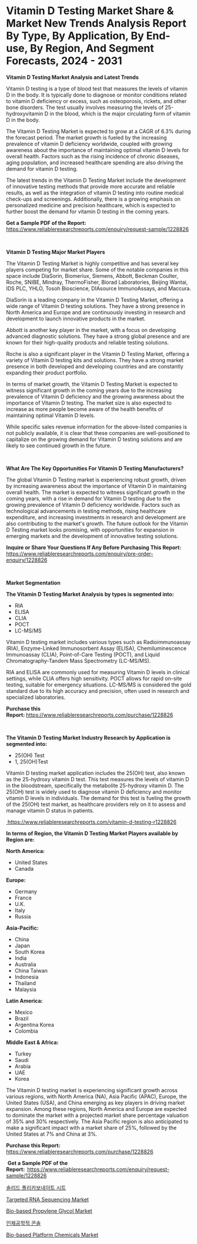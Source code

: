 <p><h1>Vitamin D Testing Market Share & Market New Trends Analysis Report By Type, By Application, By End-use, By Region, And Segment Forecasts, 2024 - 2031</h1></p><p><strong>Vitamin D Testing Market Analysis and Latest Trends</strong></p>
<p><p>Vitamin D testing is a type of blood test that measures the levels of vitamin D in the body. It is typically done to diagnose or monitor conditions related to vitamin D deficiency or excess, such as osteoporosis, rickets, and other bone disorders. The test usually involves measuring the levels of 25-hydroxyvitamin D in the blood, which is the major circulating form of vitamin D in the body.</p><p>The Vitamin D Testing Market is expected to grow at a CAGR of 6.3% during the forecast period. The market growth is fueled by the increasing prevalence of vitamin D deficiency worldwide, coupled with growing awareness about the importance of maintaining optimal vitamin D levels for overall health. Factors such as the rising incidence of chronic diseases, aging population, and increased healthcare spending are also driving the demand for vitamin D testing.</p><p>The latest trends in the Vitamin D Testing Market include the development of innovative testing methods that provide more accurate and reliable results, as well as the integration of vitamin D testing into routine medical check-ups and screenings. Additionally, there is a growing emphasis on personalized medicine and precision healthcare, which is expected to further boost the demand for vitamin D testing in the coming years.</p></p>
<p><strong>Get a Sample PDF of the Report:&nbsp;</strong> <a href="https://www.reliableresearchreports.com/enquiry/request-sample/1228826">https://www.reliableresearchreports.com/enquiry/request-sample/1228826</a></p>
<p>&nbsp;</p>
<p><strong>Vitamin D Testing Major Market Players</strong></p>
<p><p>The Vitamin D Testing Market is highly competitive and has several key players competing for market share. Some of the notable companies in this space include DiaSorin, Biomeriux, Siemens, Abbott, Beckman Coulter, Roche, SNIBE, Mindray, ThermoFisher, Biorad Laboratories, Beijing Wantai, IDS PLC, YHLO, Tosoh Bioscience, DIAsource ImmunoAssays, and Maccura.</p><p>DiaSorin is a leading company in the Vitamin D Testing Market, offering a wide range of Vitamin D testing solutions. They have a strong presence in North America and Europe and are continuously investing in research and development to launch innovative products in the market.</p><p>Abbott is another key player in the market, with a focus on developing advanced diagnostic solutions. They have a strong global presence and are known for their high-quality products and reliable testing solutions.</p><p>Roche is also a significant player in the Vitamin D Testing Market, offering a variety of Vitamin D testing kits and solutions. They have a strong market presence in both developed and developing countries and are constantly expanding their product portfolio.</p><p>In terms of market growth, the Vitamin D Testing Market is expected to witness significant growth in the coming years due to the increasing prevalence of Vitamin D deficiency and the growing awareness about the importance of Vitamin D testing. The market size is also expected to increase as more people become aware of the health benefits of maintaining optimal Vitamin D levels.</p><p>While specific sales revenue information for the above-listed companies is not publicly available, it is clear that these companies are well-positioned to capitalize on the growing demand for Vitamin D testing solutions and are likely to see continued growth in the future.</p></p>
<p>&nbsp;</p>
<p><strong>What Are The Key Opportunities For Vitamin D Testing Manufacturers?</strong></p>
<p><p>The global Vitamin D Testing market is experiencing robust growth, driven by increasing awareness about the importance of Vitamin D in maintaining overall health. The market is expected to witness significant growth in the coming years, with a rise in demand for Vitamin D testing due to the growing prevalence of Vitamin D deficiency worldwide. Factors such as technological advancements in testing methods, rising healthcare expenditure, and increasing investments in research and development are also contributing to the market's growth. The future outlook for the Vitamin D Testing market looks promising, with opportunities for expansion in emerging markets and the development of innovative testing solutions.</p></p>
<p><strong>Inquire or Share Your Questions If Any Before Purchasing This Report:</strong> <a href="https://www.reliableresearchreports.com/enquiry/pre-order-enquiry/1228826">https://www.reliableresearchreports.com/enquiry/pre-order-enquiry/1228826</a></p>
<p>&nbsp;</p>
<p><strong>Market Segmentation</strong></p>
<p><strong>The Vitamin D Testing Market Analysis by types is segmented into:</strong></p>
<p><ul><li>RIA</li><li>ELISA</li><li>CLIA</li><li>POCT</li><li>LC-MS/MS</li></ul></p>
<p><p>Vitamin D testing market includes various types such as Radioimmunoassay (RIA), Enzyme-Linked Immunosorbent Assay (ELISA), Chemiluminescence Immunoassay (CLIA), Point-of-Care Testing (POCT), and Liquid Chromatography-Tandem Mass Spectrometry (LC-MS/MS). </p><p>RIA and ELISA are commonly used for measuring Vitamin D levels in clinical settings, while CLIA offers high sensitivity. POCT allows for rapid on-site testing, suitable for emergency situations. LC-MS/MS is considered the gold standard due to its high accuracy and precision, often used in research and specialized laboratories.</p></p>
<p><strong>Purchase this Report:&nbsp;</strong><a href="https://www.reliableresearchreports.com/purchase/1228826">https://www.reliableresearchreports.com/purchase/1228826</a></p>
<p>&nbsp;</p>
<p><strong>The Vitamin D Testing Market Industry Research by Application is segmented into:</strong></p>
<p><ul><li>25(OH) Test</li><li>1, 25(OH)Test</li></ul></p>
<p><p>Vitamin D testing market application includes the 25(OH) test, also known as the 25-hydroxy vitamin D test. This test measures the levels of vitamin D in the bloodstream, specifically the metabolite 25-hydroxy vitamin D. The 25(OH) test is widely used to diagnose vitamin D deficiency and monitor vitamin D levels in individuals. The demand for this test is fueling the growth of the 25(OH) test market, as healthcare providers rely on it to assess and manage vitamin D status in patients.</p></p>
<p><a href="https://www.reliableresearchreports.com/vitamin-d-testing-r1228826">&nbsp;https://www.reliableresearchreports.com/vitamin-d-testing-r1228826</a></p>
<p><strong>In terms of Region, the Vitamin D Testing Market Players available by Region are:</strong></p>
<p>
    <p> <strong> North America: </strong>
        <ul>
            <li>United States</li>
            <li>Canada</li>
        </ul>
        </p> 
    <p> <strong> Europe: </strong>
        <ul>
            <li>Germany</li>
            <li>France</li>
            <li>U.K.</li>
            <li>Italy</li>
            <li>Russia</li>
        </ul>
        </p> 
    <p> <strong> Asia-Pacific: </strong>
        <ul>
            <li>China</li>
            <li>Japan</li>
            <li>South Korea</li>
            <li>India</li>
            <li>Australia</li>
            <li>China Taiwan</li>
            <li>Indonesia</li>
            <li>Thailand</li>
            <li>Malaysia</li>
        </ul>
        </p> 
    <p> <strong> Latin America: </strong>
        <ul>
            <li>Mexico</li>
            <li>Brazil</li>
            <li>Argentina Korea</li>
            <li>Colombia</li>
        </ul>
        </p> 
    <p> <strong> Middle East & Africa: </strong>
        <ul>
            <li>Turkey</li>
            <li>Saudi</li>
            <li>Arabia</li>
            <li>UAE</li>
            <li>Korea</li>
        </ul>
    </p>
    </p>
<p><p>The Vitamin D testing market is experiencing significant growth across various regions, with North America (NA), Asia Pacific (APAC), Europe, the United States (USA), and China emerging as key players in driving market expansion. Among these regions, North America and Europe are expected to dominate the market with a projected market share percentage valuation of 35% and 30% respectively. The Asia Pacific region is also anticipated to make a significant impact with a market share of 25%, followed by the United States at 7% and China at 3%.</p></p>
<p><strong>Purchase this Report: </strong><a href="https://www.reliableresearchreports.com/purchase/1228826">https://www.reliableresearchreports.com/purchase/1228826</a></p>
<p>&nbsp;<strong>Get a Sample PDF of the Report:&nbsp;&nbsp;</strong><a href="https://www.reliableresearchreports.com/enquiry/request-sample/1228826">https://www.reliableresearchreports.com/enquiry/request-sample/1228826</a></p>
<p><strong></strong></p>
<p><p><a href="https://github.com/iansanftyord09878/Market-Research-Report-List-1/blob/main/888979457024.md">솔리드 폴리카보네이트 시트</a></p><p><a href="https://github.com/jsmusil/Market-Research-Report-List-3/blob/main/targeted-rna-sequencing-market.md">Targeted RNA Sequencing Market</a></p><p><a href="https://issuu.com/reportprime-2/docs/bio-based-propylene-glycol-market-size-2030.pptx">Bio-based Propylene Glycol Market</a></p><p><a href="https://github.com/TitusBoyer1/Market-Research-Report-List-1/blob/main/520590257025.md">인체공학적 콘솔</a></p><p><a href="https://issuu.com/reportprime-2/docs/bio-based-platform-chemicals-market-size-2030.pptx">Bio-based Platform Chemicals Market</a></p></p>